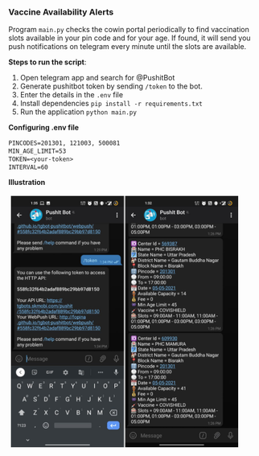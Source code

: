 ### Vaccine Availability Alerts

 Program `main.py` checks the cowin portal periodically to find vaccination slots available in your pin code and for your age. If found, it will send you push notifications on telegram every minute until the slots are available.

**Steps to run the script**:

1. Open telegram app and search for @PushitBot
2. Generate pushitbot token by sending `/token` to the bot.
3. Enter the details in the `.env` file
4. Install dependencies `pip install -r requirements.txt`
5. Run the application `python main.py`

**Configuring .env file**
````
PINCODES=201301, 121003, 500081
MIN_AGE_LIMIT=53
TOKEN=<your-token>
INTERVAL=60
````

**Illustration**

<img src="Docs/telegram.png" height="500px" style="padding: 5px">
